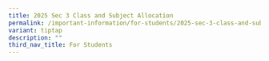 ```yaml
---
title: 2025 Sec 3 Class and Subject Allocation
permalink: /important-information/for-students/2025-sec-3-class-and-subject-allocation/
variant: tiptap
description: ""
third_nav_title: For Students
---
```

